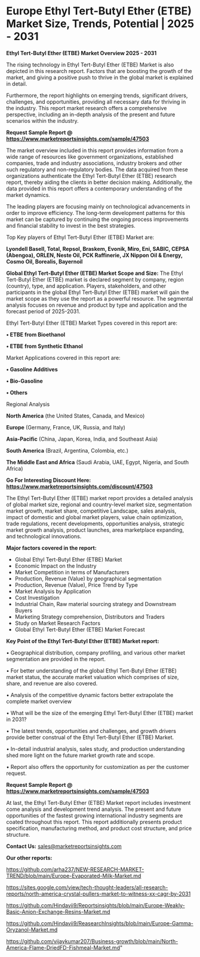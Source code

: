 # Europe Ethyl Tert-Butyl Ether (ETBE) Market Size, Trends, Potential | 2025 - 2031

<Strong> Ethyl Tert-Butyl Ether (ETBE) Market Overview 2025 - 2031</strong>

The rising technology in Ethyl Tert-Butyl Ether (ETBE) Market is also depicted in this research report. Factors that are boosting the growth of the market, and giving a positive push to thrive in the global market is explained in detail.

Furthermore, the report highlights on emerging trends, significant drivers, challenges, and opportunities, providing all necessary data for thriving in the industry. This report market research offers a comprehensive perspective, including an in-depth analysis of the present and future scenarios within the industry.

<strong>Request Sample Report @ <a href=https://www.marketreportsinsights.com/sample/47503>https://www.marketreportsinsights.com/sample/47503</a></strong>

The market overview included in this report provides information from a wide range of resources like government organizations, established companies, trade and industry associations, industry brokers and other such regulatory and non-regulatory bodies. The data acquired from these organizations authenticate the Ethyl Tert-Butyl Ether (ETBE) research report, thereby aiding the clients in better decision making. Additionally, the data provided in this report offers a contemporary understanding of the market dynamics.

The leading players are focusing mainly on technological advancements in order to improve efficiency. The long-term development patterns for this market can be captured by continuing the ongoing process improvements and financial stability to invest in the best strategies.

Top Key players of Ethyl Tert-Butyl Ether (ETBE) Market are:

<strong>Lyondell Basell, Total, Repsol, Braskem, Evonik, Miro, Eni, SABIC, CEPSA (Abengoa), ORLEN, Neste Oil, PCK Raffinerie, JX Nippon Oil & Energy, Cosmo Oil, Borealis, Bayernoil</strong>

<strong><b>Global Ethyl Tert-Butyl Ether (ETBE) Market Scope and Size:</b></strong>
The Ethyl Tert-Butyl Ether (ETBE) market is declared segment by company, region (country), type, and application. Players, stakeholders, and other participants in the global Ethyl Tert-Butyl Ether (ETBE) market will gain the market scope as they use the report as a powerful resource. The segmental analysis focuses on revenue and product by type and application and the forecast period of 2025-2031.

Ethyl Tert-Butyl Ether (ETBE) Market Types covered in this report are:

<strong>•  ETBE from Bioethanol

•  ETBE from Synthetic Ethanol</strong>

Market Applications covered in this report are:

<strong>•  Gasoline Additives

•  Bio-Gasoline

•  Others</strong> 

Regional Analysis

<strong>North America</strong> (the United States, Canada, and Mexico)

<strong>Europe</strong> (Germany, France, UK, Russia, and Italy)

<strong>Asia-Pacific</strong> (China, Japan, Korea, India, and Southeast Asia)

<strong>South America</strong> (Brazil, Argentina, Colombia, etc.)

<strong>The Middle East and Africa</strong> (Saudi Arabia, UAE, Egypt, Nigeria, and South Africa)

<strong>Go For Interesting Discount Here: <a href=https://www.marketreportsinsights.com/discount/47503>https://www.marketreportsinsights.com/discount/47503</a></strong>

The Ethyl Tert-Butyl Ether (ETBE) market report provides a detailed analysis of global market size, regional and country-level market size, segmentation market growth, market share, competitive Landscape, sales analysis, impact of domestic and global market players, value chain optimization, trade regulations, recent developments, opportunities analysis, strategic market growth analysis, product launches, area marketplace expanding, and technological innovations.

<strong><b>Major factors covered in the report:</b></strong>
<ul>
  <li>Global Ethyl Tert-Butyl Ether (ETBE) Market </li>
  <li>Economic Impact on the Industry</li>
  <li>Market Competition in terms of Manufacturers</li>
  <li>Production, Revenue (Value) by geographical segmentation</li>
  <li>Production, Revenue (Value), Price Trend by Type</li>
  <li>Market Analysis by Application</li>
  <li>Cost Investigation</li>
  <li>Industrial Chain, Raw material sourcing strategy and Downstream Buyers</li>
  <li>Marketing Strategy comprehension, Distributors and Traders</li>
  <li>Study on Market Research Factors</li>
  <li>Global Ethyl Tert-Butyl Ether (ETBE) Market Forecast</li>
</ul>

<strong><b>Key Point of the Ethyl Tert-Butyl Ether (ETBE) Market report:</b></strong>

• Geographical distribution, company profiling, and various other market segmentation are provided in the report.

• For better understanding of the global Ethyl Tert-Butyl Ether (ETBE) market status, the accurate market valuation which comprises of size, share, and revenue are also covered.

• Analysis of the competitive dynamic factors better extrapolate the complete market overview

• What will be the size of the emerging Ethyl Tert-Butyl Ether (ETBE) market in 2031?

• The latest trends, opportunities and challenges, and growth drivers provide better construal of the Ethyl Tert-Butyl Ether (ETBE) Market.

• In-detail industrial analysis, sales study, and production understanding shed more light on the future market growth rate and scope.

• Report also offers the opportunity for customization as per the customer request.

<strong>Request Sample Report @ <a href=https://www.marketreportsinsights.com/sample/47503>https://www.marketreportsinsights.com/sample/47503</a></strong>

At last, the Ethyl Tert-Butyl Ether (ETBE) Market report includes investment come analysis and development trend analysis. The present and future opportunities of the fastest growing international industry segments are coated throughout this report. This report additionally presents product specification, manufacturing method, and product cost structure, and price structure.

<strong>Contact Us:</strong>
sales@marketreportsinsights.com

<strong>Our other reports:</strong>

<a href=https://github.com/arha237/NEW-RESEARCH-MARKET-TREND/blob/main/Europe-Evaporated-Milk-Market.md>https://github.com/arha237/NEW-RESEARCH-MARKET-TREND/blob/main/Europe-Evaporated-Milk-Market.md</a>

<a href=https://sites.google.com/view/tech-thought-leaders/all-research-reports/north-america-crystal-pullers-market-to-witness-xx-cagr-by-2031>https://sites.google.com/view/tech-thought-leaders/all-research-reports/north-america-crystal-pullers-market-to-witness-xx-cagr-by-2031</a>

<a href=https://github.com/Hindavii9/Reportsinsights/blob/main/Europe-Weakly-Basic-Anion-Exchange-Resins-Market.md>https://github.com/Hindavii9/Reportsinsights/blob/main/Europe-Weakly-Basic-Anion-Exchange-Resins-Market.md</a>

<a href=https://github.com/Hindavii9/ReasearchInsights/blob/main/Europe-Gamma-Oryzanol-Market.md>https://github.com/Hindavii9/ReasearchInsights/blob/main/Europe-Gamma-Oryzanol-Market.md</a>

<a href=https://github.com/vijaykumar207/Business-growth/blob/main/North-America-Flame-DriedFD-Fishmeal-Market.md>https://github.com/vijaykumar207/Business-growth/blob/main/North-America-Flame-DriedFD-Fishmeal-Market.md</a>"
